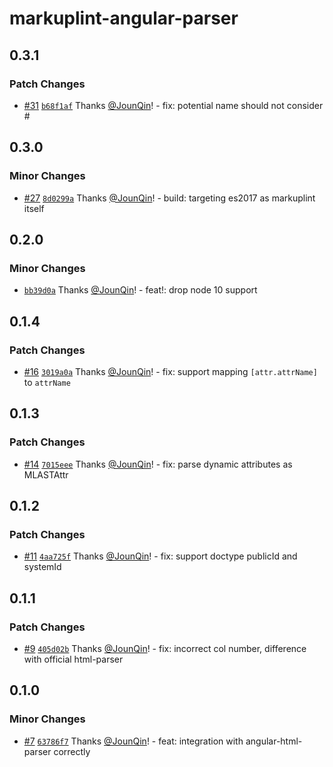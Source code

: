 # markuplint-angular-parser

## 0.3.1

### Patch Changes

- [#31](https://github.com/rx-ts/markuplint/pull/31) [`b68f1af`](https://github.com/rx-ts/markuplint/commit/b68f1af1398e2b22b475a0a9a30448ec67c7b113) Thanks [@JounQin](https://github.com/JounQin)! - fix: potential name should not consider #

## 0.3.0

### Minor Changes

- [#27](https://github.com/rx-ts/markuplint/pull/27) [`8d0299a`](https://github.com/rx-ts/markuplint/commit/8d0299ab80e9495a2aac852a4e48d071e8594eaf) Thanks [@JounQin](https://github.com/JounQin)! - build: targeting es2017 as markuplint itself

## 0.2.0

### Minor Changes

- [`bb39d0a`](https://github.com/rx-ts/markuplint/commit/bb39d0ad3a68503141a78593aa46e49b1ba2ab06) Thanks [@JounQin](https://github.com/JounQin)! - feat!: drop node 10 support

## 0.1.4

### Patch Changes

- [#16](https://github.com/rx-ts/markuplint/pull/16) [`3019a0a`](https://github.com/rx-ts/markuplint/commit/3019a0ac3a1b4eaef1cd11c24cc6f06aaf39112a) Thanks [@JounQin](https://github.com/JounQin)! - fix: support mapping `[attr.attrName]` to `attrName`

## 0.1.3

### Patch Changes

- [#14](https://github.com/rx-ts/markuplint/pull/14) [`7015eee`](https://github.com/rx-ts/markuplint/commit/7015eee1d298a44eed9297a094d6513d11446749) Thanks [@JounQin](https://github.com/JounQin)! - fix: parse dynamic attributes as MLASTAttr

## 0.1.2

### Patch Changes

- [#11](https://github.com/rx-ts/markuplint/pull/11) [`4aa725f`](https://github.com/rx-ts/markuplint/commit/4aa725ff49b50ff9e31e3e982b8a6a15a87820bc) Thanks [@JounQin](https://github.com/JounQin)! - fix: support doctype publicId and systemId

## 0.1.1

### Patch Changes

- [#9](https://github.com/rx-ts/markuplint/pull/9) [`405d02b`](https://github.com/rx-ts/markuplint/commit/405d02b5cbe5b5077996da83b6f2d403770e5316) Thanks [@JounQin](https://github.com/JounQin)! - fix: incorrect col number, difference with official html-parser

## 0.1.0

### Minor Changes

- [#7](https://github.com/rx-ts/markuplint/pull/7) [`63786f7`](https://github.com/rx-ts/markuplint/commit/63786f77ce5379432a250c6efe61fa23708825f5) Thanks [@JounQin](https://github.com/JounQin)! - feat: integration with angular-html-parser correctly
